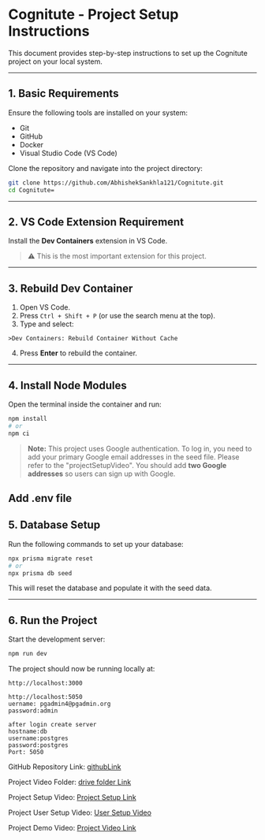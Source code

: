 # Cognitute - Project Setup Instructions

This document provides step-by-step instructions to set up the Cognitute project on your local system.

---

## 1. Basic Requirements

Ensure the following tools are installed on your system:

* Git
* GitHub
* Docker
* Visual Studio Code (VS Code)

Clone the repository and navigate into the project directory:

```bash
git clone https://github.com/AbhishekSankhla121/Cognitute.git
cd Cognitute=
```

---

## 2. VS Code Extension Requirement

Install the **Dev Containers** extension in VS Code.

> ⚠️ This is the most important extension for this project.

---

## 3. Rebuild Dev Container

1. Open VS Code.
2. Press `Ctrl + Shift + P` (or use the search menu at the top).
3. Type and select:

```
>Dev Containers: Rebuild Container Without Cache
```

4. Press **Enter** to rebuild the container.

---

## 4. Install Node Modules

Open the terminal inside the container and run:

```bash
npm install
# or
npm ci
```

> **Note:** This project uses Google authentication. To log in, you need to add your primary Google email addresses in the seed file. Please refer to the "projectSetupVideo". You should add **two Google addresses** so users can sign up with Google.


Add .env file
---

## 5. Database Setup

Run the following commands to set up your database:

```bash
npx prisma migrate reset
# or
npx prisma db seed
```

This will reset the database and populate it with the seed data.

---

## 6. Run the Project

Start the development server:

```bash
npm run dev
```

The project should now be running locally at:

```
http://localhost:3000
```


<!-- database -->
```
http://localhost:5050
uername: pgadmin4@pgadmin.org
password:admin

after login create server
hostname:db
username:postgres
password:postgres
Port: 5050

```
GitHub Repository Link:  [githubLink](https://github.com/AbhishekSankhla121/Cognitute)

Project Video Folder: [drive folder Link](https://drive.google.com/drive/folders/1V7FeluMrxZa1IA6_fqISUat67V25dmBy?usp=sharing)

Project Setup Video: [Project Setup Link](https://drive.google.com/file/d/1KnFH2zZJmdSePt_x_tPYHK_9OPZBuTyc/view)

Project User Setup Video: [User Setup Video](https://drive.google.com/file/d/1TJyUogDF1vLhxxXUIgcRyVwvO9EkfuXL/view)

Project Demo Video: [Project Video Link](https://drive.google.com/file/d/1i_2TKNUAuUHaVzf7qS9Wp5jiGIXfZElK/view)
